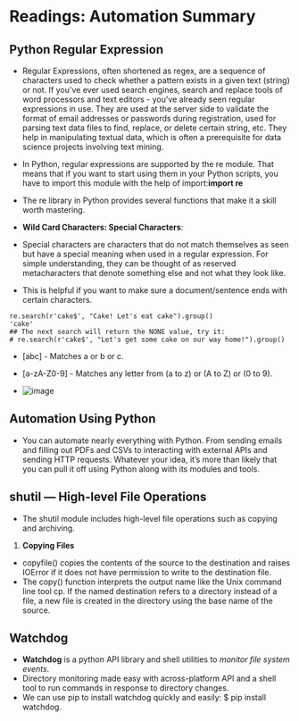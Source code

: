 # Readings: Automation Summary
## Python Regular Expression
* Regular Expressions, often shortened as regex, are a sequence of characters used to check whether a pattern exists in a given text (string) or not. If you've ever used search engines, search and replace tools of word processors and text editors - you've already seen regular expressions in use. They are used at the server side to validate the format of email addresses or passwords during registration, used for parsing text data files to find, replace, or delete certain string, etc. They help in manipulating textual data, which is often a prerequisite for data science projects involving text mining.

* In Python, regular expressions are supported by the re module. That means that if you want to start using them in your Python scripts, you have to import this module with the help of import:**import re**
* The re library in Python provides several functions that make it a skill worth mastering.
* **Wild Card Characters: Special Characters**:
 * Special characters are characters that do not match themselves as seen but have a special meaning when used in a regular expression. For simple understanding, they can be thought of as reserved metacharacters that denote something else and not what they look like.
 * This is helpful if you want to make sure a document/sentence ends with certain characters.
```
re.search(r'cake$', "Cake! Let's eat cake").group()
'cake'
## The next search will return the NONE value, try it:
# re.search(r'cake$', "Let's get some cake on our way home!").group()
```
 * [abc] - Matches a or b or c.
 * [a-zA-Z0-9] - Matches any letter from (a to z) or (A to Z) or (0 to 9).

* ![image](https://performiq.com/kb/images/Regex_Patterns.gif)

## Automation Using Python
* You can automate nearly everything with Python. From sending emails and filling out PDFs and CSVs to interacting with external APIs and sending HTTP requests. Whatever your idea, it’s more than likely that you can pull it off using Python along with its modules and tools.

## shutil — High-level File Operations
* The shutil module includes high-level file operations such as copying and archiving.
1. **Copying Files**
  -  copyfile() copies the contents of the source to the destination and raises IOError if it does not have permission to write to the destination file.
  - The copy() function interprets the output name like the Unix command line tool cp. If the named destination refers to a directory instead of a file, a new file is created in the directory using the base name of the source.



## Watchdog
* **Watchdog** is a python API library and shell utilities to *monitor file system events*.
* Directory monitoring made easy with across-platform API and a shell tool to run commands in response to directory changes.
* We can use pip to install watchdog quickly and easily: $ pip install watchdog.



